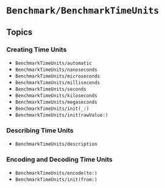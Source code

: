 # ``Benchmark/BenchmarkTimeUnits``

## Topics

### Creating Time Units

- ``BenchmarkTimeUnits/automatic``
- ``BenchmarkTimeUnits/nanoseconds``
- ``BenchmarkTimeUnits/microseconds``
- ``BenchmarkTimeUnits/milliseconds``
- ``BenchmarkTimeUnits/seconds``
- ``BenchmarkTimeUnits/kiloseconds``
- ``BenchmarkTimeUnits/megaseconds``
- ``BenchmarkTimeUnits/init(_:)``
- ``BenchmarkTimeUnits/init(rawValue:)``

### Describing Time Units

- ``BenchmarkTimeUnits/description``

### Encoding and Decoding Time Units

- ``BenchmarkTimeUnits/encode(to:)``
- ``BenchmarkTimeUnits/init(from:)``

